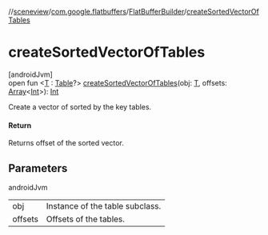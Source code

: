 //[sceneview](../../../index.md)/[com.google.flatbuffers](../index.md)/[FlatBufferBuilder](index.md)/[createSortedVectorOfTables](create-sorted-vector-of-tables.md)

# createSortedVectorOfTables

[androidJvm]\
open fun &lt;[T](create-sorted-vector-of-tables.md) : [Table](../-table/index.md)?&gt; [createSortedVectorOfTables](create-sorted-vector-of-tables.md)(obj: [T](../../com.google.ar.sceneform.collision/-collision-system/raycast-all.md), offsets: [Array](https://kotlinlang.org/api/latest/jvm/stdlib/kotlin/-array/index.html)&lt;[Int](https://kotlinlang.org/api/latest/jvm/stdlib/kotlin/-int/index.html)&gt;): [Int](https://kotlinlang.org/api/latest/jvm/stdlib/kotlin/-int/index.html)

Create a vector of sorted by the key tables.

#### Return

Returns offset of the sorted vector.

## Parameters

androidJvm

| | |
|---|---|
| obj | Instance of the table subclass. |
| offsets | Offsets of the tables. |
